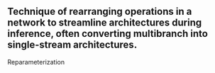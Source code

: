 Technique of rearranging operations in a network to streamline architectures during inference, often converting multibranch into single-stream architectures.
---
Reparameterization
